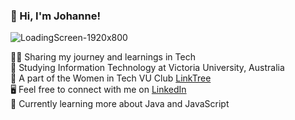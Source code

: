 ### 👋 Hi, I'm Johanne!

![LoadingScreen-1920x800](https://github.com/JohanneChristiana/JohanneChristiana/assets/113961547/564a6a83-ad7e-4d7d-86fd-ef487f1ab771)

👩‍💻 Sharing my journey and learnings in Tech<br/>
🏫 Studying Information Technology at Victoria University, Australia<br/>
🌻 A part of the Women in Tech VU Club [LinkTree](https://linktr.ee/womenintechvu)<br/>
🖥️ Feel free to connect with me on [LinkedIn](www.linkedin.com/in/johannemenez)<br/>
💭 Currently learning more about Java and JavaScript<br/>
